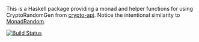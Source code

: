 This is a Haskell package providing a monad and helper functions for using
CryptoRandomGen from [crypto-api](https://github.com/TomMD/crypto-api).  Notice
the intentional similarity to
[MonadRandom](https://github.com/byorgey/MonadRandom).

[![Build Status](https://travis-ci.org/TomMD/monadcryptorandom.svg?branch=master)](https://travis-ci.org/TomMD/monadcryptorandom)
